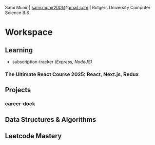 Sami Munir | sami.munir2001@gmail.com | Rutgers University Computer Science B.S
# Workspace
## Learning
* subscription-tracker *(Express, NodeJS)*
### The Ultimate React Course 2025: React, Next.js, Redux
## Projects
### career-dock
## Data Structures & Algorithms
## Leetcode Mastery